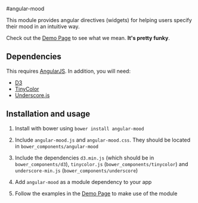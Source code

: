 #angular-mood

This module provides angular directives (widgets) for helping users specify their mood in an intuitive way.

Check out the [Demo Page](http://dnmilne.github.io/angular-mood) to see what we mean. **It's pretty funky**. 


## Dependencies

This requires [AngularJS](https://angularjs.org/). In addition, you will need:

 * [D3](http://d3js.org/)
 * [TinyColor](http://bgrins.github.io/TinyColor/)
 * [Underscore.js](http://underscorejs.org/)


## Installation and usage

1. Install with bower using `bower install angular-mood`

2. Include `angular-mood.js` and `angular-mood.css`. They should be located in `bower_components/angular-mood`

3. Include the dependencies `d3.min.js` (which should be in `bower_components/d3`), `tinycolor.js` (`bower_components/tinycolor`) and `underscore-min.js` (`bower_components/underscore`)

4. Add `angular-mood` as a module dependency to your app

5. Follow the examples in the [Demo Page](http://dnmilne.github.io/angular-mood) to make use of the module








